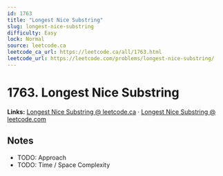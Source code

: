 ```yaml
--- 
id: 1763
title: "Longest Nice Substring"
slug: longest-nice-substring
difficulty: Easy
lock: Normal
source: leetcode.ca
leetcode_ca_url: https://leetcode.ca/all/1763.html
leetcode_url: https://leetcode.com/problems/longest-nice-substring/
---
```


# 1763. Longest Nice Substring

**Links:** [Longest Nice Substring @ leetcode.ca](https://leetcode.ca/all/1763.html) · [Longest Nice Substring @ leetcode.com](https://leetcode.com/problems/longest-nice-substring/)

## Notes
- TODO: Approach
- TODO: Time / Space Complexity
